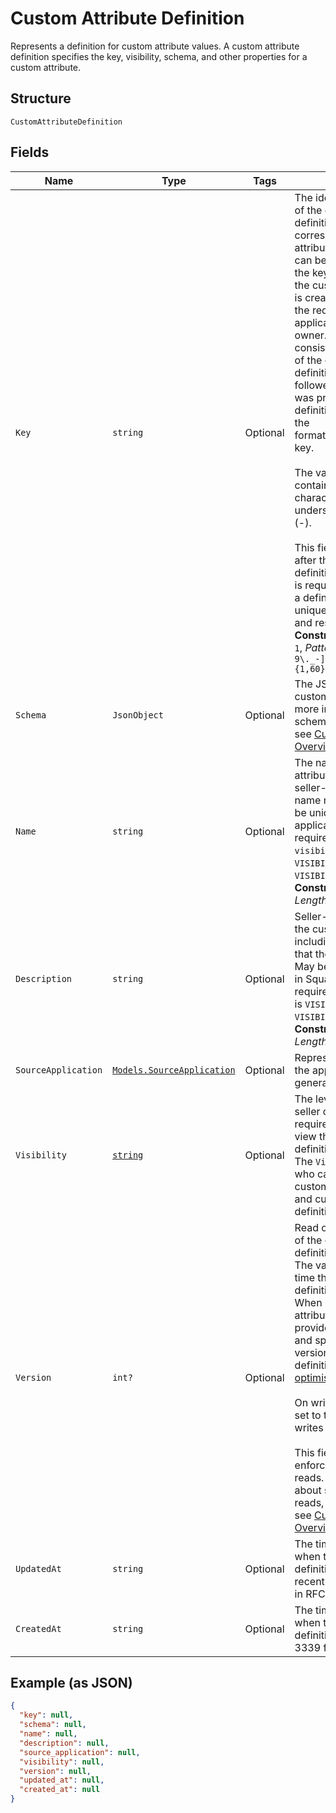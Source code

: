 
# Custom Attribute Definition

Represents a definition for custom attribute values. A custom attribute definition
specifies the key, visibility, schema, and other properties for a custom attribute.

## Structure

`CustomAttributeDefinition`

## Fields

| Name | Type | Tags | Description |
|  --- | --- | --- | --- |
| `Key` | `string` | Optional | The identifier<br>of the custom attribute definition and its corresponding custom attributes. This value<br>can be a simple key, which is the key that is provided when the custom attribute definition<br>is created, or a qualified key, if the requesting<br>application is not the definition owner. The qualified key consists of the application ID<br>of the custom attribute definition owner<br>followed by the simple key that was provided when the definition was created. It has the<br>format application_id:simple key.<br><br>The value for a simple key can contain up to 60 alphanumeric characters, periods (.),<br>underscores (_), and hyphens (-).<br><br>This field can not be changed<br>after the custom attribute definition is created. This field is required when creating<br>a definition and must be unique per application, seller, and resource type.<br>**Constraints**: *Minimum Length*: `1`, *Pattern*: `^([a-zA-Z0-9\._-]+:)?[a-zA-Z0-9\._-]{1,60}$` |
| `Schema` | `JsonObject` | Optional | The JSON schema for the custom attribute definition. For more information about the schema,<br>see [Custom Attributes Overview](https://developer.squareup.com/docs/devtools/customattributes/overview). |
| `Name` | `string` | Optional | The name of the custom attribute definition for API and seller-facing UI purposes. The name must<br>be unique within the seller and application pair. This field is required if the<br>`visibility` field is `VISIBILITY_READ_ONLY` or `VISIBILITY_READ_WRITE_VALUES`.<br>**Constraints**: *Maximum Length*: `255` |
| `Description` | `string` | Optional | Seller-oriented description of the custom attribute definition, including any constraints<br>that the seller should observe. May be displayed as a tooltip in Square UIs. This field is<br>required if the `visibility` field is `VISIBILITY_READ_ONLY` or `VISIBILITY_READ_WRITE_VALUES`.<br>**Constraints**: *Maximum Length*: `255` |
| `SourceApplication` | [`Models.SourceApplication`](../../doc/models/source-application.md) | Optional | Represents information about the application used to generate a change. |
| `Visibility` | [`string`](../../doc/models/custom-attribute-definition-visibility.md) | Optional | The level of permission that a seller or other applications requires to<br>view this custom attribute definition.<br>The `Visibility` field controls who can read and write the custom attribute values<br>and custom attribute definition. |
| `Version` | `int?` | Optional | Read only. The current version of the custom attribute definition.<br>The value is incremented each time the custom attribute definition is updated.<br>When updating a custom attribute definition, you can provide this field<br>and specify the current version of the custom attribute definition to enable<br>[optimistic concurrency](https://developer.squareup.com/docs/build-basics/common-api-patterns/optimistic-concurrency).<br><br>On writes, this field must be set to the latest version. Stale writes are rejected.<br><br>This field can also be used to enforce strong consistency for reads. For more information about strong consistency for reads,<br>see [Custom Attributes Overview](https://developer.squareup.com/docs/devtools/customattributes/overview). |
| `UpdatedAt` | `string` | Optional | The timestamp that indicates when the custom attribute definition was created or most recently updated,<br>in RFC 3339 format. |
| `CreatedAt` | `string` | Optional | The timestamp that indicates when the custom attribute definition was created, in RFC 3339 format. |

## Example (as JSON)

```json
{
  "key": null,
  "schema": null,
  "name": null,
  "description": null,
  "source_application": null,
  "visibility": null,
  "version": null,
  "updated_at": null,
  "created_at": null
}
```

